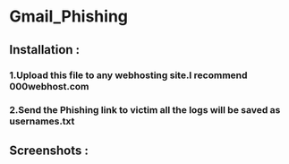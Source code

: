 # Gmail_Phishing
## Installation :
### 1.Upload this file to any webhosting site.I recommend 000webhost.com
### 2.Send the Phishing link to victim all the logs will be saved as usernames.txt

## Screenshots :
